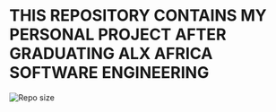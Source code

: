 # THIS REPOSITORY CONTAINS MY PERSONAL PROJECT AFTER GRADUATING ALX AFRICA SOFTWARE ENGINEERING
![Repo size](https://img.shields.io/github/repo-size/desniland/PERSONAL-PYTHON-PROJECTS)
